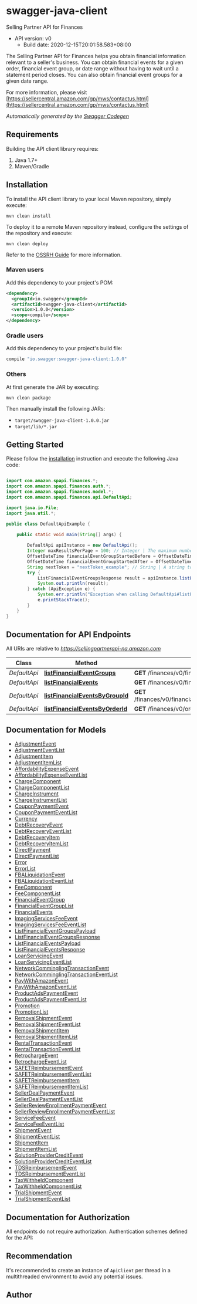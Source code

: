 # swagger-java-client

Selling Partner API for Finances
- API version: v0
  - Build date: 2020-12-15T20:01:58.583+08:00

The Selling Partner API for Finances helps you obtain financial information relevant to a seller's business. You can obtain financial events for a given order, financial event group, or date range without having to wait until a statement period closes. You can also obtain financial event groups for a given date range.

  For more information, please visit [https://sellercentral.amazon.com/gp/mws/contactus.html](https://sellercentral.amazon.com/gp/mws/contactus.html)

*Automatically generated by the [Swagger Codegen](https://github.com/swagger-api/swagger-codegen)*


## Requirements

Building the API client library requires:
1. Java 1.7+
2. Maven/Gradle

## Installation

To install the API client library to your local Maven repository, simply execute:

```shell
mvn clean install
```

To deploy it to a remote Maven repository instead, configure the settings of the repository and execute:

```shell
mvn clean deploy
```

Refer to the [OSSRH Guide](http://central.sonatype.org/pages/ossrh-guide.html) for more information.

### Maven users

Add this dependency to your project's POM:

```xml
<dependency>
  <groupId>io.swagger</groupId>
  <artifactId>swagger-java-client</artifactId>
  <version>1.0.0</version>
  <scope>compile</scope>
</dependency>
```

### Gradle users

Add this dependency to your project's build file:

```groovy
compile "io.swagger:swagger-java-client:1.0.0"
```

### Others

At first generate the JAR by executing:

```shell
mvn clean package
```

Then manually install the following JARs:

* `target/swagger-java-client-1.0.0.jar`
* `target/lib/*.jar`

## Getting Started

Please follow the [installation](#installation) instruction and execute the following Java code:

```java

import com.amazon.spapi.finances.*;
import com.amazon.spapi.finances.auth.*;
import com.amazon.spapi.finances.model.*;
import com.amazon.spapi.finances.api.DefaultApi;

import java.io.File;
import java.util.*;

public class DefaultApiExample {

    public static void main(String[] args) {
        
        DefaultApi apiInstance = new DefaultApi();
        Integer maxResultsPerPage = 100; // Integer | The maximum number of results to return per page.
        OffsetDateTime financialEventGroupStartedBefore = OffsetDateTime.now(); // OffsetDateTime | A date used for selecting financial event groups that opened before (but not at) a specified date and time, in ISO 8601 format. The date-time  must be later than FinancialEventGroupStartedAfter and no later than two minutes before the request was submitted. If FinancialEventGroupStartedAfter and FinancialEventGroupStartedBefore are more than 180 days apart, no financial event groups are returned.
        OffsetDateTime financialEventGroupStartedAfter = OffsetDateTime.now(); // OffsetDateTime | A date used for selecting financial event groups that opened after (or at) a specified date and time, in ISO 8601 format. The date-time must be no later than two minutes before the request was submitted.
        String nextToken = "nextToken_example"; // String | A string token returned in the response of your previous request.
        try {
            ListFinancialEventGroupsResponse result = apiInstance.listFinancialEventGroups(maxResultsPerPage, financialEventGroupStartedBefore, financialEventGroupStartedAfter, nextToken);
            System.out.println(result);
        } catch (ApiException e) {
            System.err.println("Exception when calling DefaultApi#listFinancialEventGroups");
            e.printStackTrace();
        }
    }
}

```

## Documentation for API Endpoints

All URIs are relative to *https://sellingpartnerapi-na.amazon.com*

Class | Method | HTTP request | Description
------------ | ------------- | ------------- | -------------
*DefaultApi* | [**listFinancialEventGroups**](docs/DefaultApi.md#listFinancialEventGroups) | **GET** /finances/v0/financialEventGroups | 
*DefaultApi* | [**listFinancialEvents**](docs/DefaultApi.md#listFinancialEvents) | **GET** /finances/v0/financialEvents | 
*DefaultApi* | [**listFinancialEventsByGroupId**](docs/DefaultApi.md#listFinancialEventsByGroupId) | **GET** /finances/v0/financialEventGroups/{eventGroupId}/financialEvents | 
*DefaultApi* | [**listFinancialEventsByOrderId**](docs/DefaultApi.md#listFinancialEventsByOrderId) | **GET** /finances/v0/orders/{orderId}/financialEvents | 


## Documentation for Models

 - [AdjustmentEvent](docs/AdjustmentEvent.md)
 - [AdjustmentEventList](docs/AdjustmentEventList.md)
 - [AdjustmentItem](docs/AdjustmentItem.md)
 - [AdjustmentItemList](docs/AdjustmentItemList.md)
 - [AffordabilityExpenseEvent](docs/AffordabilityExpenseEvent.md)
 - [AffordabilityExpenseEventList](docs/AffordabilityExpenseEventList.md)
 - [ChargeComponent](docs/ChargeComponent.md)
 - [ChargeComponentList](docs/ChargeComponentList.md)
 - [ChargeInstrument](docs/ChargeInstrument.md)
 - [ChargeInstrumentList](docs/ChargeInstrumentList.md)
 - [CouponPaymentEvent](docs/CouponPaymentEvent.md)
 - [CouponPaymentEventList](docs/CouponPaymentEventList.md)
 - [Currency](docs/Currency.md)
 - [DebtRecoveryEvent](docs/DebtRecoveryEvent.md)
 - [DebtRecoveryEventList](docs/DebtRecoveryEventList.md)
 - [DebtRecoveryItem](docs/DebtRecoveryItem.md)
 - [DebtRecoveryItemList](docs/DebtRecoveryItemList.md)
 - [DirectPayment](docs/DirectPayment.md)
 - [DirectPaymentList](docs/DirectPaymentList.md)
 - [Error](docs/Error.md)
 - [ErrorList](docs/ErrorList.md)
 - [FBALiquidationEvent](docs/FBALiquidationEvent.md)
 - [FBALiquidationEventList](docs/FBALiquidationEventList.md)
 - [FeeComponent](docs/FeeComponent.md)
 - [FeeComponentList](docs/FeeComponentList.md)
 - [FinancialEventGroup](docs/FinancialEventGroup.md)
 - [FinancialEventGroupList](docs/FinancialEventGroupList.md)
 - [FinancialEvents](docs/FinancialEvents.md)
 - [ImagingServicesFeeEvent](docs/ImagingServicesFeeEvent.md)
 - [ImagingServicesFeeEventList](docs/ImagingServicesFeeEventList.md)
 - [ListFinancialEventGroupsPayload](docs/ListFinancialEventGroupsPayload.md)
 - [ListFinancialEventGroupsResponse](docs/ListFinancialEventGroupsResponse.md)
 - [ListFinancialEventsPayload](docs/ListFinancialEventsPayload.md)
 - [ListFinancialEventsResponse](docs/ListFinancialEventsResponse.md)
 - [LoanServicingEvent](docs/LoanServicingEvent.md)
 - [LoanServicingEventList](docs/LoanServicingEventList.md)
 - [NetworkComminglingTransactionEvent](docs/NetworkComminglingTransactionEvent.md)
 - [NetworkComminglingTransactionEventList](docs/NetworkComminglingTransactionEventList.md)
 - [PayWithAmazonEvent](docs/PayWithAmazonEvent.md)
 - [PayWithAmazonEventList](docs/PayWithAmazonEventList.md)
 - [ProductAdsPaymentEvent](docs/ProductAdsPaymentEvent.md)
 - [ProductAdsPaymentEventList](docs/ProductAdsPaymentEventList.md)
 - [Promotion](docs/Promotion.md)
 - [PromotionList](docs/PromotionList.md)
 - [RemovalShipmentEvent](docs/RemovalShipmentEvent.md)
 - [RemovalShipmentEventList](docs/RemovalShipmentEventList.md)
 - [RemovalShipmentItem](docs/RemovalShipmentItem.md)
 - [RemovalShipmentItemList](docs/RemovalShipmentItemList.md)
 - [RentalTransactionEvent](docs/RentalTransactionEvent.md)
 - [RentalTransactionEventList](docs/RentalTransactionEventList.md)
 - [RetrochargeEvent](docs/RetrochargeEvent.md)
 - [RetrochargeEventList](docs/RetrochargeEventList.md)
 - [SAFETReimbursementEvent](docs/SAFETReimbursementEvent.md)
 - [SAFETReimbursementEventList](docs/SAFETReimbursementEventList.md)
 - [SAFETReimbursementItem](docs/SAFETReimbursementItem.md)
 - [SAFETReimbursementItemList](docs/SAFETReimbursementItemList.md)
 - [SellerDealPaymentEvent](docs/SellerDealPaymentEvent.md)
 - [SellerDealPaymentEventList](docs/SellerDealPaymentEventList.md)
 - [SellerReviewEnrollmentPaymentEvent](docs/SellerReviewEnrollmentPaymentEvent.md)
 - [SellerReviewEnrollmentPaymentEventList](docs/SellerReviewEnrollmentPaymentEventList.md)
 - [ServiceFeeEvent](docs/ServiceFeeEvent.md)
 - [ServiceFeeEventList](docs/ServiceFeeEventList.md)
 - [ShipmentEvent](docs/ShipmentEvent.md)
 - [ShipmentEventList](docs/ShipmentEventList.md)
 - [ShipmentItem](docs/ShipmentItem.md)
 - [ShipmentItemList](docs/ShipmentItemList.md)
 - [SolutionProviderCreditEvent](docs/SolutionProviderCreditEvent.md)
 - [SolutionProviderCreditEventList](docs/SolutionProviderCreditEventList.md)
 - [TDSReimbursementEvent](docs/TDSReimbursementEvent.md)
 - [TDSReimbursementEventList](docs/TDSReimbursementEventList.md)
 - [TaxWithheldComponent](docs/TaxWithheldComponent.md)
 - [TaxWithheldComponentList](docs/TaxWithheldComponentList.md)
 - [TrialShipmentEvent](docs/TrialShipmentEvent.md)
 - [TrialShipmentEventList](docs/TrialShipmentEventList.md)


## Documentation for Authorization

All endpoints do not require authorization.
Authentication schemes defined for the API:

## Recommendation

It's recommended to create an instance of `ApiClient` per thread in a multithreaded environment to avoid any potential issues.

## Author



